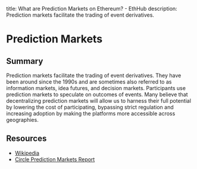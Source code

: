title: What are Prediction Markets on Ethereum? - EthHub
description: Prediction markets facilitate the trading of event derivatives.

# Prediction Markets

## Summary

Prediction markets facilitate the trading of event derivatives. They have been around since the 1990s and are sometimes also referred to as information markets, idea futures, and decision markets. Participants use prediction markets to speculate on outcomes of events. Many believe that decentralizing prediction markets will allow us to harness their full potential by lowering the cost of participating, bypassing strict regulation and increasing adoption by making the platforms more accessible across geographies.

## Resources

* [Wikipedia](https://en.wikipedia.org/wiki/Prediction_market)
* [Circle Prediction Markets Report](https://research.circle.com/crypto-reports/prediction-markets)

